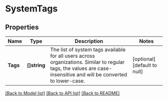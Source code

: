 # SystemTags

## Properties
Name | Type | Description | Notes
------------ | ------------- | ------------- | -------------
**Tags** | **[]string** | The list of system tags available for all users across organizations.  Similar to regular tags, the values are case-insensitive and will be converted to lower-case.  | [optional] [default to null]

[[Back to Model list]](../README.md#documentation-for-models) [[Back to API list]](../README.md#documentation-for-api-endpoints) [[Back to README]](../README.md)


